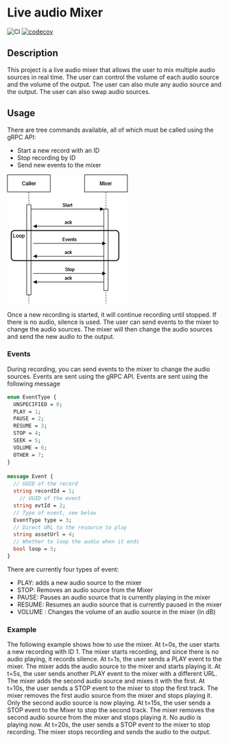 # Live audio Mixer

![CI](https://github.com/SoTrxII/live-audio-mixer/actions/workflows/publish-coverage.yml/badge.svg)
[![codecov](https://codecov.io/gh/SoTrxII/live-audio-mixer/graph/badge.svg?token=E1YZKGK9IT)](https://codecov.io/gh/SoTrxII/live-audio-mixer)

## Description

This project is a live audio mixer that allows the user to mix multiple audio sources in real time. The user can control
the volume of each audio source and the volume of the output. The user can also mute any audio source and the output.
The user can also swap audio sources.

## Usage

There are tree commands available, all of which must be called using the gRPC API:

- Start a new record with an ID
- Stop recording by ID
- Send new events to the mixer

![Sequence](./resources/images/sequence.png)

Once a new recording is started, it will continue recording until stopped. If there is no audio, silence is used. The
user can send events to the mixer to change the audio sources. The mixer will then change the audio sources and send the
new audio to the output.

### Events

During recording, you can send events to the mixer to change the audio sources. Events are sent using the gRPC API.
Events are sent using the following message

```protobuf
enum EventType {
  UNSPECIFIED = 0;
  PLAY = 1;
  PAUSE = 2;
  RESUME = 3;
  STOP = 4;
  SEEK = 5;
  VOLUME = 6;
  OTHER = 7;
}

message Event {
  // UUID of the record
  string recordId = 1;
    // UUID of the event
  string evtId = 2;
  // Type of event, see below
  EventType type = 3;
  // Direct URL to the resource to play
  string assetUrl = 4;
  // Whether to loop the audio when it ends
  bool loop = 5;
}
```

There are currently four types of event:

- PLAY: adds a new audio source to the mixer
- STOP: Removes an audio source from the Mixer
- PAUSE: Pauses an audio source that is currently playing in the mixer
- RESUME: Resumes an audio source that is currently paused in the mixer
- VOLUME : Changes the volume of an audio source in the mixer (in dB)

### Example

The following example shows how to use the mixer.
At t=0s, the user starts a new recording with ID 1. The mixer starts recording, and since there is no audio playing, it
records silence.
At t=1s, the user sends a PLAY event to the mixer. The mixer adds the audio source to the mixer and starts playing it.
At t=5s, the user sends another PLAY event to the mixer with a different URL. The mixer adds the second audio source and
mixes it with the first.
At t=10s, the user sends a STOP event to the mixer to stop the first track. The mixer removes the first audio source
from the mixer and stops playing it. Only the second audio source is now playing.
At t=15s, the user sends a STOP event to the Mixer to stop the second track. The mixer removes the second audio source
from the mixer and stops playing it. No audio is playing now.
At t=20s, the user sends a STOP event to the mixer to stop recording. The mixer stops recording and sends the audio to
the output.